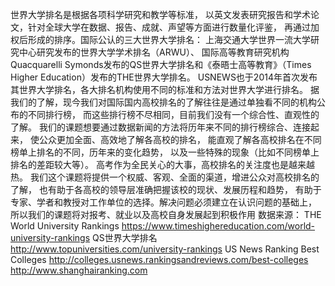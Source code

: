 世界大学排名是根据各项科学研究和教学等标准，
以英文发表研究报告和学术论文，针对全球大学在数据、报告、成就、声望等方面进行数量化评鉴，
再通过加权后形成的排序。国际公认的三大世界大学排名：
上海交通大学世界一流大学研究中心研究发布的世界大学学术排名（ARWU）、
国际高等教育研究机构Quacquarelli Symonds发布的QS世界大学排名和《泰晤士高等教育》（Times Higher Education）发布的THE世界大学排名。
USNEWS也于2014年首次发布其世界大学排名，各大排名机构使用不同的标准和方法对世界大学进行排名。
据我们的了解，现今我们对国际国内高校排名的了解往往是通过单独看不同的机构公布的不同排行榜，
而这些排行榜不尽相同，目前我们没有一个综合性、直观性的了解。
我们的课题想要通过数据新闻的方法将历年来不同的排行榜综合、连接起来，
使公众更加全面、高效地了解各高校的排名，
能直观了解各高校排名在不同榜单上排名的不同，历年来的变化趋势，
以及一些特殊的现象（比如不同榜单上排名的差距较大等）。
高考作为全民关心的大事，高校排名的关注度也是越来越热。
我们这个课题将提供一个权威、客观、全面的渠道，增进公众对高校排名的了解，
也有助于各高校的领导层准确把握该校的现状、发展历程和趋势，
有助于专家、学者和教授对工作单位的选择。解决问题必须建立在认识问题的基础上，
所以我们的课题将对报考、就业以及高校自身发展起到积极作用
数据来源：
THE World University Rankings https://www.timeshighereducation.com/world-university-rankings
QS世界大学排名  http://www.topuniversities.com/university-rankings
US News Ranking Best Colleges  http://colleges.usnews.rankingsandreviews.com/best-colleges
http://www.shanghairanking.com
